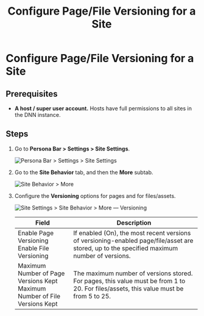 ﻿---
uid: configure-page-file-versioning-for-site
topic: configure-page-file-versioning-for-site
locale: en
title: Configure Page/File Versioning for a Site
dnneditions: DNN Platform,Evoq Content,Evoq Engage
dnnversion: 09.02.00
parent-topic: page-file-versioning
related-topics: page-file-versioning
---

# Configure Page/File Versioning for a Site

## Prerequisites

*   **A host / super user account.** Hosts have full permissions to all sites in the DNN instance.

## Steps

1.  Go to **Persona Bar \> Settings \> Site Settings**.
    
    ![Persona Bar > Settings > Site Settings](/images/scr-pbar-host-Settings-E91.png)
    
2.  Go to the **Site Behavior** tab, and then the **More** subtab.
    
    ![Site Behavior > More](/images/scr-pbtabs-host-Settings-SiteSettings-SiteBehavior-More-E90.png)
    
3.  Configure the **Versioning** options for pages and for files/assets.
    
      
    
    ![Site Settings > Site Behavior > More — Versioning](/images/scr-SiteSettings-SiteBehavior-More-Versioning.png)
    
      
    
    |**Field**|**Description**|
    |---|---|
    |Enable Page Versioning<br />Enable File Versioning|If enabled (On), the most recent versions of versioning-enabled page/file/asset are stored, up to the specified maximum number of versions.|
    |Maximum Number of Page Versions Kept<br />Maximum Number of File Versions Kept|The maximum number of versions stored. For pages, this value must be from 1 to 20. For files/assets, this value must be from 5 to 25.|
